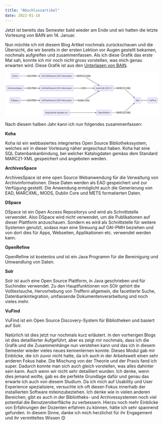 ```yaml
---
title: "Abschlussartikel"
date: 2022-01-18
---
```


Jetzt ist bereits das Semester bald wieder am Ende und wir hatten die letzte Vorlesung von BAIN am 14. Januar. 

Nun möchte ich mit diesem Blog Artikel nochmals zurückschauen und die Übersicht, die wir bereits in der ersten Lektion vor Augen gestellt bekamen, nochmals aufgreifen und zusammenfassen.
Als ich diese Grafik das erste Mal sah, konnte ich mir noch nicht gross vorstellen, was mich genau erwarten wird. Diese Grafik ist aus den [Unterlagen von BAIN](https://bain.felixlohmeier.de/#/01_technische-grundlagen).

![Schaubild Lerninhalt](schaubild-lehrinhalte.png?raw=true)
 
Nach diesem halben Jahr kann ich nun folgendes zusammenfassen:

**Koha**

Koha ist ein webbasiertes integriertes Open Source Bibliothekssystem, welches wir in dieser Vorlesung näher angeschaut haben. Koha hat eine SQL Datenbankanbindung, bei welcher Katalogdaten gemäss dem Standard MARC21-XML gespeichert und angeboten werden.

**ArchivesSpace**

ArchivesSpace ist eine open Source Webanwendung für die Verwaltung von Archivinformationen.  Diese Daten werden als EAD gespeichert und zur Verfügung gestellt. Die Anwendung ermöglicht auch die Generierung von EAD, MARCXML, MODS, Dublin Core und METS formatierten Daten.

**DSpace**

DSpace ist ein Open Access Repositorys und wird als Schnittstelle verwendet. Also DSpace wird nicht verwendet, um die Publikationen auf dieser Plattform anzuschauen. Sondern es wird als Schnittstelle für weitere Systemen genutzt, sodass man eine Streuung auf OAI-PMH beziehen und von dort dies für Apps, Webseiten, Applikationen etc. verwendet werden kann.

**OpenRefine**

OpenRefine ist kostenlos und ist ein Java Programm für die Bereinigung und Umwandlung von Daten.

**Solr**

Solr ist auch eine Open Source Plattform, in Java geschrieben und für Suchindex verwendet. Zu den Hauptfunktionen von SOlr gehört die Volltextsuche, Hervorhebung von Treffern allgemein, die facettierte Suche, Datenbankintegration, umfassende Dokumentenverarbeitung und noch vieles mehr. 

**VuFind**

VuFind ist ein Open Source Discovery-System für Bibliotheken und basiert auf Solr. 

Natürlich ist dies jetzt nur nochmals kurz erläutert. In den vorherigen Blogs ist dies detaillierter Aufgeführt, aber es zeigt mir nochmals, dass ich die Grafik und die Zusammenhänge nun verstehen kann und das ich in diesem Semester wieder vieles neues kennenlernen konnte. Dieses Modul gab mir Einblicke, die ich zuvor nicht hatte, da ich auch in der Arbeitswelt einen sehr anderen Fokus habe. Die Mischung von der Theorie und der Praxis fand ich super. Dadurch konnte man sich auch gleich vorstellen, was alles dahinter sein kann. Auch wenn wir nicht sehr detailliert wurden. Ich denke, wenn dies jemand wollte, gab es die perfekte Grundlage dafür und genau das erwarte ich auch von diesem Studium. Da ich mich auf Usability und User Experience spezialisiere, versuchte ich oft diesen Fokus innerhalb der installierten Software miteinzubeziehen. Ich denke wie in vielen anderen Bereichen, gibt es auch in der Bibliotheks- und Archivessystemen noch viel potential die Benutzeroberfläche zu verbessern. Hierzu noch mehr Einblicke von Erfahrungen der Dozenten erfahren zu können, hätte ich sehr spannend gefunden. 
In diesem Sinne, danke ich mich herzlichst für ihr Engagement und ihr vermitteltes Wissen 😊
